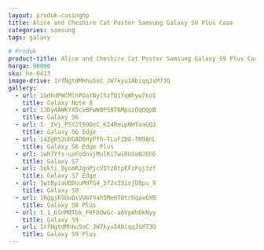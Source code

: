 ```yaml
---
layout: produk-casinghp
title: Alice and Cheshire Cat Poster Samsung Galaxy S9 Plus Case
categories: samsung
tags: galaxy

# Produk
product-title: Alice and Cheshire Cat Poster Samsung Galaxy S9 Plus Case
harga: 90000
sku: hn-0413
image-drive: 1rfNgtdMhhuSoC_JW7kyuIAbiqqJsM73Q
gallery:
  - url: 1GdkdPWCMlhPDaYByl5zTQ1YqWhyw7ko1
    title: Galaxy Note 8
  - url: 1JDy4AWKYX5cvBFwW0PS8T6MpuzQq0QpB
    title: Galaxy S6
  - url: 1-_IVj_P5Y2T89DeC_KI4RmipNHTaaGQJ
    title: Galaxy S6 Edge
  - url: 14ZgRS2UbGAD6HyPfh-TLuFZDG-TN9AhL
    title: Galaxy S6 Edge Plus
  - url: 1wR7Yfs-uxFodnvjMulKi7wi0UdaNJ0hG
    title: Galaxy S7
  - url: 1okti_8yomRJgnPjcVIYz8tpEFzFgj3zf
    title: Galaxy S7 Edge
  - url: 1wtByiaUDDuuMdTG4_5f2x3SiojD8pu_9
    title: Galaxy S8
  - url: 1RggjKSUuOsVUeYVah5MeHT0trUqax6XB
    title: Galaxy S8 Plus
  - url: 1_1_6SnM0Tbk_FKFDOwGc-a6VpAh0kNyy
    title: Galaxy S9
  - url: 1rfNgtdMhhuSoC_JW7kyuIAbiqqJsM73Q
    title: Galaxy S9 Plus
---
```

